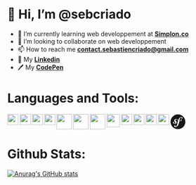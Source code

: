 <h1>👋 Hi, I’m @sebcriado</h1>


- 🌱 I’m currently learning web developpement at <strong><a href="https://simplon.co/">Simplon.co</a></strong>
- 💞️ I’m looking to collaborate on web developpement 
- 📫 How to reach me <strong>contact.sebastiencriado@gmail.com</strong>
- 👤 My <strong><a target="_blank" href="https://www.linkedin.com/in/sébastien-criado-19427a212/">Linkedin</a></strong>
- 🖊 My <strong><a target="_blank" href="https://codepen.io/sebcriado">CodePen</a></strong>

<h1><strong>Languages and Tools:</strong></h1>


<img align="left" width="25px" src="https://cdn.jsdelivr.net/gh/devicons/devicon/icons/vscode/vscode-original.svg" />
<img align="left" width="25px" src="https://cdn.jsdelivr.net/gh/devicons/devicon/icons/html5/html5-original.svg" /> <img align="left" width="25px" src="https://cdn.jsdelivr.net/gh/devicons/devicon/icons/css3/css3-original.svg" /> <img align="left" width="25px" src="https://cdn.jsdelivr.net/gh/devicons/devicon/icons/javascript/javascript-original.svg" /> <img align="left" width="35px" src="https://cdn.jsdelivr.net/gh/devicons/devicon/icons/php/php-original.svg" /> <img align="left" width="35px" src="https://cdn.jsdelivr.net/gh/devicons/devicon/icons/mysql/mysql-original-wordmark.svg" /><img align="left" width="35px" src="https://user-images.githubusercontent.com/115630440/222382607-bcc50b06-455d-41d8-8fe2-6fe83dfe3808.png" /> <svg viewBox="0 0 128 128" width="35px">
<path fill="#1A171B" d="M64 2.3C29.9 2.3 2.3 29.9 2.3 64s27.6 61.7 61.7 61.7 61.7-27.6 61.7-61.7S98.1 2.3 64 2.3zM97.3 38c-2.9.1-4.8-1.6-4.9-4.2 0-1 .2-1.8.9-2.8.6-1.2.8-1.4.8-1.9-.1-1.6-2.5-1.7-3.2-1.7-9.3.3-11.7 12.8-13.7 23l-1 5.4c5.3.8 9.1-.2 11.2-1.5 3-1.9-.8-3.9-.4-6.1.5-2.2 2.5-3.3 4.1-3.4 2.3-.1 3.9 2.3 3.8 4.7-.1 3.9-5.3 9.4-15.8 9.1-1.3 0-2.4-.1-3.5-.2l-2 10.9c-1.8 8.2-4.1 19.5-12.5 29.3-7.2 8.6-14.5 9.9-17.8 10-6.1.2-10.2-3.1-10.3-7.4-.1-4.2 3.6-6.5 6-6.6 3.3-.1 5.5 2.3 5.6 5 .1 2.3-1.1 3-1.9 3.5-.5.4-1.3.9-1.3 1.8 0 .4.5 1.3 1.8 1.3 2.6-.1 4.3-1.4 5.5-2.2 6-5 8.3-13.7 11.3-29.4l.6-3.8c1-5.1 2.2-10.9 3.9-16.6-4.2-3.2-6.7-7.1-12.4-8.6-3.9-1.1-6.2-.2-7.9 1.9-2 2.5-1.3 5.7.6 7.6l3.1 3.5c3.9 4.5 6 7.9 5.2 12.6-1.1 7.3-10 13-20.5 9.8-9-2.8-10.6-9.1-9.5-12.6.9-3.1 3.4-3.7 5.8-2.9 2.6.8 3.6 3.9 2.8 6.3-.1.3-.2.7-.5 1.2-.3.7-.8 1.2-1.1 2-.6 1.9 2 3.2 3.8 3.8 4 1.2 7.9-.9 8.9-4.1.9-3-1-5.1-1.7-5.9l-3.8-4.1c-1.7-1.9-5.6-7.3-3.7-13.4.7-2.3 2.2-4.8 4.4-6.4 4.6-3.5 9.7-4 14.5-2.6 6.2 1.8 9.2 5.9 13.1 9.1 2.2-6.3 5.2-12.6 9.7-17.8 4.1-4.8 9.5-8.2 15.8-8.5 6.3-.2 11 2.6 11.2 7.1-.1 2-1.2 5.7-5 5.8z"></path>
</svg>
 <img align="left" width="30px" src="https://cdn.jsdelivr.net/gh/devicons/devicon/icons/angularjs/angularjs-original.svg" />
<img align="left" width="25px" src="https://cdn.jsdelivr.net/gh/devicons/devicon/icons/git/git-original.svg" /> <img align="left" width="25px" src="https://cdn.jsdelivr.net/gh/devicons/devicon/icons/photoshop/photoshop-plain.svg" /> <img align="left" width="25px" src="https://cdn.jsdelivr.net/gh/devicons/devicon/icons/illustrator/illustrator-plain.svg" /> <img align="left" width="25px" src="https://cdn.jsdelivr.net/gh/devicons/devicon/icons/figma/figma-original.svg" /> 
          
          
          
          
          

<br>
<h1>Github Stats:</h1>


[![Anurag's GitHub stats](https://github-readme-stats.vercel.app/api?username=sebcriado&show_icons=true&theme=gotham)](https://github.com/anuraghazra/github-readme-stats)










